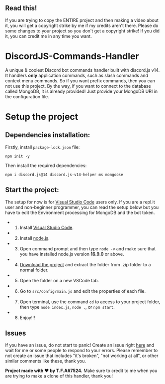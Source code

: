 ## Read this!
If you are trying to copy the ENTIRE project and then making a video about it, you will get a copyright strike by me if my credits aren't there. Please do some changes to your project so you don't get a copyright strike! If you did it, you can credit me in any time you want.

# DiscordJS-Commands-Handler
A unique & coolest Discord bot commands handler built with discord.js v14. It handlers **only** application commands, such as slash commands and context menu commands. So if you want prefix commands, then you can not use this project. By the way, if you want to connect to the database called MongoDB, it is already provided! Just provide your MongoDB URI in the configuration file.

# Setup the project

## Dependencies installation:
Firstly, install `package-lock.json` file:
```shell
npm init -y
```

Then install the required dependencies:

```shell
npm i discord.js@14 discord.js-v14-helper ms mongoose
```

## Start the project:
The setup for now is for [Visual Studio Code](https://code.visualstudio.com/) users only. If you are a repl.it user and non-beginner programmer, you can read the setup below but you have to edit the Environment processing for MongoDB and the bot token.
- 1. Install [Visual Studio Code](https://code.visualstudio.com/).
- 2. Install [node.js](https://nodejs.org/en/download/).
- 3. Open command prompt and then type `node -v` and make sure that you have installed node.js version **16.9.0** or above.
- 4. [Download the project](https://github.com/TFAGaming/DiscordJS-Commands-Handler/archive/refs/heads/main.zip) and extract the folder from .zip folder to a normal folder.
- 5. Open the folder on a new VSCode tab.
- 6. Go to `src/config/main.js` and edit the properties of each file.
- 7. Open terminal, use the command `cd` to access to your project folder, then type `node index.js`, `node .`, or `npm start`.
- 8. Enjoy!!!

## Issues
If you have an issue, do not start to panic! Create an issue right [here](https://github.com/TFAGaming/DiscordJS-Commands-Handler/issues) and wait for me or some people to respond to your errors.
Please remember to not create an issue that includes "it's broken", "not working at all", or other similar comments like these, thank you.

**Project made with ❤ by T.F.A#7524.** Make sure to credit to me when you are trying to make a clone of this handler, thank you!
